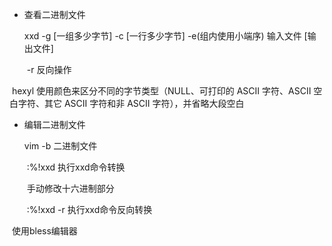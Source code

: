 - 查看二进制文件

  xxd  -g [一组多少字节]  -c [一行多少字节]  -e(组内使用小端序)  输入文件  [输出文件]

  ​         -r 反向操作

​       hexyl  使用颜色来区分不同的字节类型（NULL、可打印的 ASCII 字符、ASCII 空白字符、其它 ASCII 字符和非 ASCII 字符），并省略大段空白

- 编辑二进制文件

  vim -b 二进制文件

  ​    :%!xxd  执行xxd命令转换

  ​    手动修改十六进制部分

  ​    :%!xxd -r  执行xxd命令反向转换

​        使用bless编辑器
